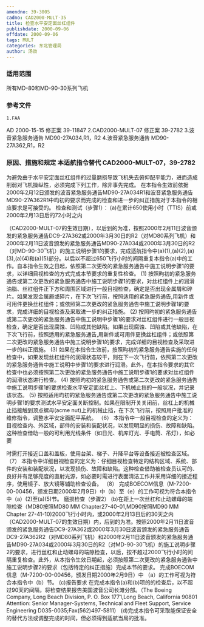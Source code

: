 ```yaml
---
amendno: 39-3005
cadno: CAD2000-MULT-35
title: 检查水平安定面丝杠组件
publishdate: 2000-09-06
effdate: 2000-09-06
tags: MULT
categories: 东北管理局
author: 汤劲
---
```


### 适用范围 
所有MD-80和MD-90-30系列飞机

<!--more-->
### 参考文件
    1.FAA 
AD 2000-15-15   修正案 39-11847 
    2.CAD2000-MULT-07    修正案 39-2782 
    3.波音紧急服务通告 MD90-27A034,R1，R2
    4.波音紧急服务通告 MD90-27A362,R1，R2 

### 原因、措施和规定 本适航指令替代 CAD2000-MULT-07，39-2782 
为避免由于水平安定面丝杠组件的过量磨损导致飞机失去俯仰配平能力，进而造成削弱对飞机操纵性，必须完成下列工作，除非事先完成。 
在本指令生效前依据2000年2月12日颁发的波音紧急服务通告MD90-27A034R1和波音紧急服务通告MD90-27A362R1中昀初的要求而完成的检查和进一步的纠正措施对于本指令的相应要求是可接受的。 检查和测试（步骤1）：
(a)在累计650使用小时（TTIS）前或2000年2月13日后的72小时之内
       
（CAD2000-MULT-07的生效日期），以后到的为准，按照2000年2月11日波音颁发的紧急服务通告DC9-27A362或2000年3月30日的R2（对MD80系列飞机）和2000年2月11日波音颁发的紧急服务通告MD90-27A034或2000年3月30日的R2（对MD-90-30飞机）的施工说明步骤1的要求，完成适航指令中(a)(1),(a)(2),(a)(3),(a)(4)和(a)(5)部分。以后以不超过650飞行小时的间隔重复本指令(a)中的工作。自本指令生效之日起，依照第二次更改的紧急服务通告中施工说明步骤1的要求，以详细目视检查的方式完成本节要求的重复性检查。 
(1)
按照昀初的紧急服务通告或第二次更改的紧急服务通告中施工说明步骤1的要求，对丝杠组件上的润滑油脂、丝杠组件正下方和周围区域进行一般目视检查，确定是否出现金属屑和碎片。如果发现金属屑或碎片，在下次飞行前，按照适用的紧急服务通告,用新件或可用件更换丝杠组件；或依照第二次更改的紧急服务通告中施工说明步骤1的要求，完成详细的目视检查及采取进一步的纠正措施。 
(2) 按照昀初的紧急服务通告或第二次更改的紧急服务通告中施工说明中步骤1的要求对丝杠组件进行一般目视检查，确定是否出现腐蚀、凹陷或其他缺陷。如果出现腐蚀、凹陷或其他缺陷，在下次飞行前，按照适用的紧急服务通告,用新件或可用件更换丝杠组件；或依照第二次更改的紧急服务通告中施工说明步骤1的要求，完成详细的目视检查及采取进一步的纠正措施。 
(3)
如果在本指令生效前，按照昀初的紧急服务通告实施的任何检查中，如果发现丝杠组件的润滑状态较干，则在下一次飞行前，依照第二次更改的紧急服务通告中施工说明中步骤1的要求进行润滑。此外，在本指令要求的其它检查中也必须按照第二次更改的紧急服务通告中施工说明步骤1的要求对丝杠组件的润滑状态进行检查。 
(4) 按照昀初的紧急服务通告或第二次更改的紧急服务通告中施工说明步骤1的要求检查水平安定面丝杠上、下机械止挡的一般状况，并记录该状态。 
(5)
按照适用昀初的紧急服务通告或第二次更改的紧急服务通告中施工说明步骤1的要求测试水平安定面关断控制。如果在限制开关关闭前，丝杠上的机械止挡接触到顶点螺母(acme nut)上的机械止挡，在下次飞行前，按照用户批准的维修指令，调整水平安定面配平系统。 
（6）
本指令中一般目视检查的定义为：目视检查内、外区域，部件的安装和装配状况，以发现明显的损伤、故障和缺陷。这种检查借助一般的可利用光线条件（如日光、机库灯光、手电筒、吊灯），如必要

       
时需打开接近口盖和盖板，使用台架、梯子、升降平台等设备接近被检查区域。 
（7）
本指令中详细目视检查的定义为：仔细目视检查特定的结构区域、系统、部件的安装和装配状况，以发现损伤、故障和缺陷。这种检查借助被检查员认可的、良好并有足够亮度的直射光源，如必要时需进行表面清洁工作并采用详细的接近程序，使用镜子、放大镜等辅助检查设备。 
（8）
完成BOECOM信息（M-7200-00-00456，颁发日期2000年2月9日）中（b）至（e）的工作可视为符合本指令中（a）(2)至(a)(5)节。 
磨损检查（步骤2）
(b)在距上一次丝杠和止动螺母的端隙检查（MD80按照MD80 MM Chapter27-40-01,MD90按照MD90 MM Chapter 27-41-10)2000飞行小时内，或2000年2月13日后的30天之内（CAD2000-MULT-07的生效日期）内，后到的为准。按照2000年2月11日波音颁发的紧急服务通告DC9-27A362或2000年3月30日波音颁发的紧急服务通告DC9-27A362R2（对MD80系列飞机）和2000年2月11日波音颁发的紧急服务通告MD90-27A034或2000年3月30日的R2（对MD-90-30飞机）的施工说明步骤2的要求，进行丝杠和止动螺母的端隙检查，以后，按不超过2000飞行小时的间隔重复检查。此外，从本指令生效日期起，必须按照第二次更改的紧急服务通告中施工说明步骤2的要求（包括特定的纠正措施）完成本节的要求。 
完成BOECOM信息（M-7200-00-00456，颁发日期2000年2月9日）中
（a）的工作可视为符合本指令中（b）节。 
(c)报告要求 
在完成本指令(a)和(b)项的的检查后，以不超过90天的间隔，将检查结果报告美国波音公司长滩分部。（The Boeing Company, Long Beach Division, P. O. Box  1771,Long Beach, California 90801 Attention: Senior Manager-Systems, Technical and Fleet Support, Service Engineering D035-0035;Fax(562)497-5811） 
(d)完成本指令可采取能保证安全的替代方法或调整完成的时间，但必须得到适航当局的批准。


